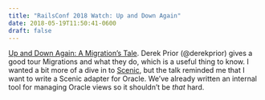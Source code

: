```yaml
---
title: "RailsConf 2018 Watch: Up and Down Again"
date: 2018-05-19T11:50:41-0600
draft: false
---
```


[Up and Down Again: A Migration’s Tale](http://confreaks.tv/videos/railsconf2018-up-and-down-again-a-migration-s-tale). Derek Prior (@derekprior) gives a good tour Migrations and what they do, which is a useful thing to know. I wanted a bit more of a dive in to [Scenic](https://github.com/thoughtbot/scenic), but the talk reminded me that I want to write a Scenic adapter for Oracle. We’ve already written an internal tool for managing Oracle views so it shouldn’t be _that_ hard.

